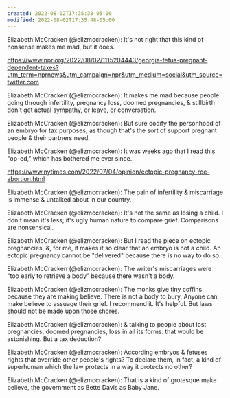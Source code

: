 ```yaml
---
created: 2022-08-02T17:35:38-05:00
modified: 2022-08-02T17:35:48-05:00
---
```


Elizabeth McCracken (@elizmccracken): It's not right that this kind of nonsense makes me mad, but it does.

https://www.npr.org/2022/08/02/1115204443/georgia-fetus-pregnant-dependent-taxes?utm_term=nprnews&utm_campaign=npr&utm_medium=social&utm_source=twitter.com

Elizabeth McCracken (@elizmccracken): It makes me mad because people going through infertility, pregnancy loss, doomed pregnancies, & stillbirth don't get actual sympathy, or leave, or conversation.

Elizabeth McCracken (@elizmccracken): But sure codify the personhood of an embryo for tax purposes, as though that's the sort of support pregnant people & their partners need.

Elizabeth McCracken (@elizmccracken): It was weeks ago that I read this "op-ed," which has bothered me ever since. 

https://www.nytimes.com/2022/07/04/opinion/ectopic-pregnancy-roe-abortion.html

Elizabeth McCracken (@elizmccracken): The pain of infertility & miscarriage is immense & untalked about in our country.

Elizabeth McCracken (@elizmccracken): It's not the same as losing a child. I don't mean it's less; it's ugly human nature to compare grief. Comparisons are nonsensical.

Elizabeth McCracken (@elizmccracken): But I read the piece on ectopic pregnancies, &, for me, it makes it so clear that an embryo is not a child. An ectopic pregnancy cannot be "delivered" because there is no way to do so.

Elizabeth McCracken (@elizmccracken): The writer's miscarriages were "too early to retrieve a body" because there wasn't a body.

Elizabeth McCracken (@elizmccracken): The monks give tiny coffins because they are making believe. There is not a body to bury. Anyone can make believe to assuage their grief. I recommend it. It's helpful. But laws should not be made upon those shores.

Elizabeth McCracken (@elizmccracken): & talking to people about lost pregnancies, doomed pregnancies, loss in all its forms: that would be astonishing. But a tax deduction?

Elizabeth McCracken (@elizmccracken): According embryos & fetuses rights that override other people's rights? To declare them, in fact, a kind of superhuman which the law protects in a way it protects no other?

Elizabeth McCracken (@elizmccracken): That is a kind of grotesque make believe, the government as Bette Davis as Baby Jane.
